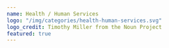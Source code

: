 ```yaml
---
name: Health / Human Services
logo: "/img/categories/health-human-services.svg"
logo_credit: Timothy Miller from the Noun Project
featured: true
---
```

